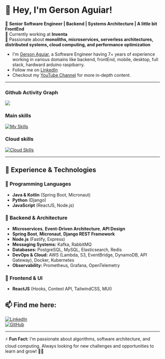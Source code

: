 # 👋 Hey, I'm Gerson Aguiar!

🎯 **Senior Software Engineer | Backend | Systems Architecture | A little bit FrontEnd**  
📍 Currently working at **Inventa**  
🚀 Passionate about **monoliths, microservices, serverless architectures, distributed systems, cloud computing, and performance optimization**  


<ul>
  <li>I'm <a href = "https://github.com/gerson-aguiar">Gerson Aguiar</a>, a Software Engineer having 7+ years of experience working in various domains like backend, frontEnd, mobile, desktop, full stack, hardward arduino raspibarry.</li>
  <li>Follow me on <a href="https://www.linkedin.com/in/gerson-aguiar/">LinkedIn</a>
  <li>Checkout my  <a href="https://www.youtube.com/@gerson-aguiar.engineer">YouTube Channel</a> for more in-depth content.</li>
</ul>

---

### Github Activity Graph
<img src="https://github-readme-activity-graph.vercel.app/graph?username=gerson-aguiar&custom_title=Gerson-Aguiar%27s%20GitHub%20Activity%20Graph&hide_border=true&border_radius=15&bg_color=000000&color=FFD700&line=1E90FF&point=1E90FF&area_color=000000&title_color=FFD700&area=true%22%20alt=%22GitHub%20Activity%20Graph%22" />


### Main skills  
[![My Skills](https://skillicons.dev/icons?i=java,kotlin,spring,py,js,react,postgres,mongodb,kafka,rabbitmq,django,docker,firebase,figma,git,github,gmail,grafana,idea,kubernetes,nodejs,npm,postman,pycharm,redis,replit,supabase,terraform,ubuntu,vscode,windows)](https://skillicons.dev)


### Cloud skills
[![Cloud Skills](https://skillicons.dev/icons?i=aws)](https://skillicons.dev)


---

## 🚀 **Experience & Technologies**
### 🔹 **Programming Languages**
- **Java & Kotlin** (Spring Boot, Micronaut)
- **Python** (Django)
- **JavaScript** (ReactJS, Node.js)

### 🔹 **Backend & Architecture**
- **Microservices**, **Event-Driven Architecture**, **API Design**
- **Spring Boot**, **Micronaut**, **Django REST Framework**
- **Node.js** (Fastify, Express)
- **Messaging Systems:** Kafka, RabbitMQ
- **Databases:** PostgreSQL, MySQL, Elasticsearch, Redis
- **DevOps & Cloud:** AWS (Lambda, S3, EventBridge, DynamoDB, API Gateway), Docker, Kubernetes
- **Observability:** Prometheus, Grafana, OpenTelemetry

### 🔹 **Frontend & UI**
- **ReactJS** (Hooks, Context API, TailwindCSS, MUI)

<!--
---

## 🔥 **Highlights**
💡 **System Design:** Studying scalable architecture and designing high-performance systems.  
💡 **DSA & LeetCode:** Solving algorithm and data structure problems to improve coding skills.  
💡 **Open Source Projects:** Contributing to public repositories and sharing knowledge.  

---

## 📌 **Featured Projects**
🔗 [**ShortLink App**](https://github.com/gerson-aguiar/shortlink) - A URL shortener built with **React, Firebase, and TypeScript**  
🔗 [**BrokerMessage**](https://github.com/gerson-aguiar/brokermessage) - Messaging system using **RabbitMQ + Prometheus + Docker**  
🔗 [**React + Tailwind Course**](https://github.com/gerson-aguiar/react-tailwind-course) - Educational content for learning **React + Tailwind CSS**  
🔗 [**System Design Notes**](https://github.com/gerson-aguiar/system-design) - A repository with my **System Design** studies and notes  

---
-->
## 📫 **Find me here:**
[![LinkedIn](https://img.shields.io/badge/LinkedIn--blue?style=for-the-badge&logo=linkedin)](https://www.linkedin.com/in/gersonaguiar)  
[![GitHub](https://img.shields.io/badge/GitHub--black?style=for-the-badge&logo=github)](https://github.com/gerson-aguiar)  

---

⚡ **Fun Fact:** I'm passionate about algorithms, software architecture, and cloud computing. Always looking for new challenges and opportunities to learn and grow! 🚀🔥  
